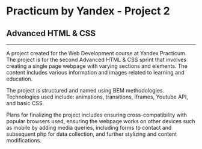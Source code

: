 # Practicum by Yandex - Project 2
## Advanced HTML & CSS
------
A project created for the Web Development course at Yandex Practicum. The project is for the second Advanced HTML & CSS sprint that involves creating a single page webpage with varying sections and elements. The content includes various information and images related to learning and education.

The project is structured and named using BEM methodologies. Technologies used include: animations, transitions,  iframes, Youtube API, and basic CSS.

Plans for finalizing the project includes ensuring cross-compatibility with popular browsers used, ensuring the webpage works on other devices such as mobile by adding media queries, including forms to contact and subsequent php for data collection, and further stylizing and content modifications.
